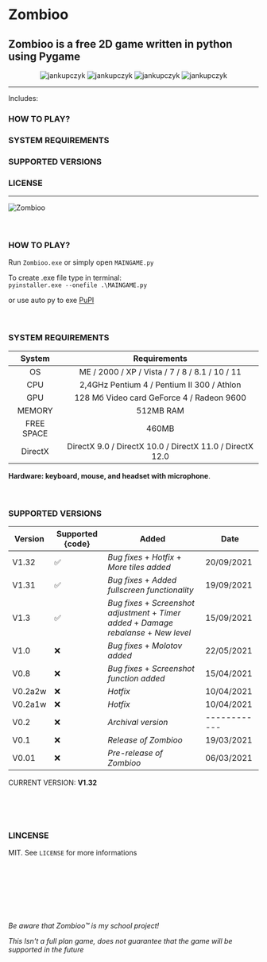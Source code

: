 # Zombioo
## Zombioo is a free 2D game written in python using Pygame

<p align="center">
  <img src="https://img.shields.io/github/issues/jankupczyk/Zombioo?color=critical&style=for-the-badge" alt="jankupczyk" />
  <img src="https://img.shields.io/github/stars/jankupczyk/Zombioo?color=success&style=for-the-badge" alt="jankupczyk" />
  <img src="https://img.shields.io/github/forks/jankupczyk/Zombioo?color=success&style=for-the-badge" alt="jankupczyk" />
  <img src="https://img.shields.io/github/license/jankupczyk/Zombioo?color=important&style=for-the-badge" alt="jankupczyk" />
</p>

---
Includes:
### HOW TO PLAY?
### SYSTEM REQUIREMENTS
### SUPPORTED VERSIONS
### LICENSE
---

![Zombioo](demo/demoNEW.gif)
<br />
<br />
<br />
### HOW TO PLAY?
Run ```Zombioo.exe``` or simply open ```MAINGAME.py```

To create .exe file type in terminal:     
```pyinstaller.exe --onefile .\MAINGAME.py```


or use auto py to exe
[PuPI](https://pypi.org/project/auto-py-to-exe/)
<br />
<br /> 
<br />
### SYSTEM REQUIREMENTS 

| System     | Requirements                                                       |
|:----------:|:------------------------------------------------------------------:|
| OS         | ME / 2000 / XP / Vista / 7 / 8 / 8.1 / 10 / 11                     |
| CPU        | 2,4GHz Pentium 4 / Pentium II 300  / Athlon                        |
| GPU        | 128 Мб Video card GeForce 4 / Radeon 9600                          |
| MEMORY     | 512MB RAM                                                          |
| FREE SPACE | 460MB                                                              |
| DirectX    | DirectX 9.0 / DirectX 10.0 / DirectX 11.0 / DirectX 12.0           |

<b>Hardware: keyboard, mouse, and headset with microphone</b>.
<br />
<br />
<br />

### SUPPORTED VERSIONS
| Version | Supported {code}   | Added                                                                                      | Date       |
| ------- | ------------------ | ------------------------------------------------------------------------------------------ | ---------- |
| V1.32   | :white_check_mark: | *Bug fixes* + *Hotfix* + *More tiles added*                                                | 20/09/2021 |
| V1.31   | :white_check_mark: | *Bug fixes* + *Added fullscreen functionality*                                             | 19/09/2021 |
| V1.3    | :white_check_mark: | *Bug fixes* + *Screenshot adjustment* + *Timer added* + *Damage rebalanse* + *New level*   | 15/09/2021 |
| V1.0    | :x:                | *Bug fixes* + *Molotov added*                                                              | 22/05/2021 |
| V0.8    | :x:                | *Bug fixes* + *Screenshot function added*                                                  | 15/04/2021 |
| V0.2a2w | :x:                | *Hotfix*                                                                                   | 10/04/2021 |
| V0.2a1w | :x:                | *Hotfix*                                                                                   | 10/04/2021 |
| V0.2    | :x:                | *Archival version*                                                                         |------------|
| V0.1    | :x:                | *Release of Zombioo*                                                                       | 19/03/2021 |
| V0.01   | :x:                | *Pre-release of Zombioo*                                                                   | 06/03/2021 |

CURRENT VERSION: <b>V1.32</b>

<br />
<br />
<br />
 
### LINCENSE

MIT. See ```LICENSE``` for more informations

<br />
<br />
<br />
<br />
<br />
<br /> 

*Be aware that Zombioo™ is my school project!*

*This Isn't a full plan game, does not guarantee that the game will be supported in the future*
